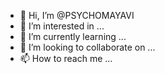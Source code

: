 - 👋 Hi, I’m @PSYCHOMAYAVI
- 👀 I’m interested in ...
- 🌱 I’m currently learning ...
- 💞️ I’m looking to collaborate on ...
- 📫 How to reach me ...

<!---
PSYCHOMAYAVI/PSYCHOMAYAVI is a ✨ special ✨ repository because its `README.md` (this file) appears on your GitHub profile.
You can click the Preview link to take a look at your changes.
--->
